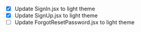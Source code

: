 - [x] Update SignIn.jsx to light theme
- [x] Update SignUp.jsx to light theme
- [ ] Update ForgotResetPassword.jsx to light theme
